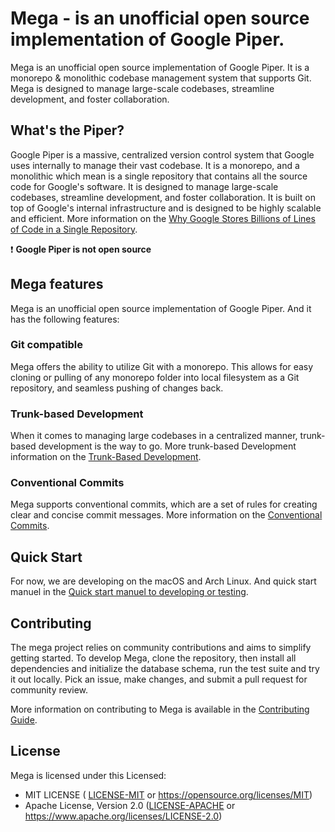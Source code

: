 # Mega - is an unofficial open source implementation of Google Piper.

Mega is an unofficial open source implementation of Google Piper. 
It is a monorepo & monolithic codebase management system that supports Git. 
Mega is designed to manage large-scale codebases, streamline development, and foster collaboration.

## What's the Piper?

Google Piper is a massive, centralized version control system that Google uses internally to manage their vast codebase.
It is a monorepo, 
and a monolithic which mean is a single repository that contains all the source code for Google's software.
It is designed to manage large-scale codebases, streamline development, and foster collaboration.
It is built on top of Google's internal infrastructure and is designed to be highly scalable and efficient.
More information on the [Why Google Stores Billions of Lines of Code in a Single Repository](https://cacm.acm.org/magazines/2016/7/204032-why-google-stores-billions-of-lines-of-code-in-a-single-repository/fulltext).

:heavy_exclamation_mark: **Google Piper is not open source**

## Mega features

Mega is an unofficial open source implementation of Google Piper. And it has the following features:

### Git compatible

Mega offers the ability to utilize Git with a monorepo. 
This allows for easy cloning or pulling of any monorepo folder into local filesystem as a Git repository, 
and seamless pushing of changes back. 

### Trunk-based Development

When it comes to managing large codebases in a centralized manner, trunk-based development is the way to go. 
More trunk-based Development information on the [Trunk-Based Development](https://trunkbaseddevelopment.com/).

### Conventional Commits

Mega supports conventional commits, which are a set of rules for creating clear and concise commit messages. 
More information on the [Conventional Commits](https://www.conventionalcommits.org/).

## Quick Start

For now, we are developing on the macOS and Arch Linux. 
And quick start manuel in the [Quick start manuel to developing or testing](docs/development.md#quick-start-manuel-to-developing-or-testing).

## Contributing

The mega project relies on community contributions and aims to simplify getting started. To develop Mega, clone the repository, then install all dependencies and initialize the database schema, run the test suite and try it out locally. Pick an issue, make changes, and submit a pull request for community review.

More information on contributing to Mega is available in the [Contributing Guide](docs/contributing.md).

## License

Mega is licensed under this Licensed:

- MIT LICENSE ( [LICENSE-MIT](LICENSE-MIT) or https://opensource.org/licenses/MIT)
- Apache License, Version 2.0 ([LICENSE-APACHE](LICENSE-APACHE) or https://www.apache.org/licenses/LICENSE-2.0)
